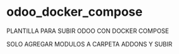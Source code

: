 # odoo_docker_compose
PLANTILLA PARA SUBIR ODOO CON DOCKER COMPOSE


SOLO AGREGAR MODULOS A CARPETA ADDONS Y SUBIR
